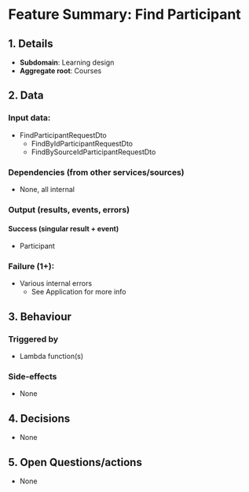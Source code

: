 # Feature Summary: Find Participant

## 1. Details

- **Subdomain**: Learning design
- **Aggregate root**: Courses

## 2. Data

### Input data:

- FindParticipantRequestDto
  - FindByIdParticipantRequestDto
  - FindBySourceIdParticipantRequestDto

### Dependencies (from other services/sources)

- None, all internal

### Output (results, events, errors)

#### Success (singular result + event)

- Participant

### Failure (1+):

- Various internal errors
  - See Application for more info

## 3. Behaviour

### Triggered by

- Lambda function(s)

### Side-effects

- None

## 4. Decisions

- None

## 5. Open Questions/actions

- None
